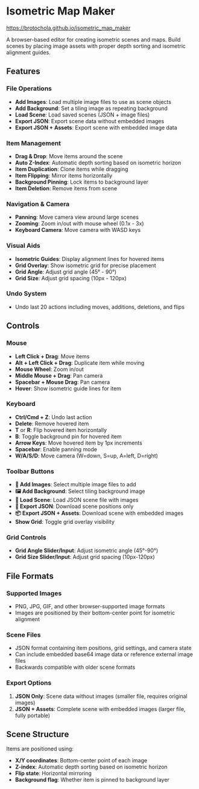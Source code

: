 # Isometric Map Maker

https://brotochola.github.io/isometric_map_maker

A browser-based editor for creating isometric scenes and maps. Build scenes by placing image assets with proper depth sorting and isometric alignment guides.

## Features

### File Operations

- **Add Images**: Load multiple image files to use as scene objects
- **Add Background**: Set a tiling image as repeating background
- **Load Scene**: Load saved scenes (JSON + image files)
- **Export JSON**: Export scene data without embedded images
- **Export JSON + Assets**: Export scene with embedded image data

### Item Management

- **Drag & Drop**: Move items around the scene
- **Auto Z-Index**: Automatic depth sorting based on isometric horizon
- **Item Duplication**: Clone items while dragging
- **Item Flipping**: Mirror items horizontally
- **Background Pinning**: Lock items to background layer
- **Item Deletion**: Remove items from scene

### Navigation & Camera

- **Panning**: Move camera view around large scenes
- **Zooming**: Zoom in/out with mouse wheel (0.1x - 3x)
- **Keyboard Camera**: Move camera with WASD keys

### Visual Aids

- **Isometric Guides**: Display alignment lines for hovered items
- **Grid Overlay**: Show isometric grid for precise placement
- **Grid Angle**: Adjust grid angle (45° - 90°)
- **Grid Size**: Adjust grid spacing (10px - 120px)

### Undo System

- Undo last 20 actions including moves, additions, deletions, and flips

## Controls

### Mouse

- **Left Click + Drag**: Move items
- **Alt + Left Click + Drag**: Duplicate item while moving
- **Mouse Wheel**: Zoom in/out
- **Middle Mouse + Drag**: Pan camera
- **Spacebar + Mouse Drag**: Pan camera
- **Hover**: Show isometric guide lines for item

### Keyboard

- **Ctrl/Cmd + Z**: Undo last action
- **Delete**: Remove hovered item
- **T** or **R**: Flip hovered item horizontally
- **B**: Toggle background pin for hovered item
- **Arrow Keys**: Move hovered item by 1px increments
- **Spacebar**: Enable panning mode
- **W/A/S/D**: Move camera (W=down, S=up, A=left, D=right)

### Toolbar Buttons

- **📁 Add Images**: Select multiple image files to add
- **🖼️ Add Background**: Select tiling background image
- **📂 Load Scene**: Load JSON scene file with images
- **📄 Export JSON**: Download scene positions only
- **📦 Export JSON + Assets**: Download scene with embedded images
- **Show Grid**: Toggle grid overlay visibility

### Grid Controls

- **Grid Angle Slider/Input**: Adjust isometric angle (45°-90°)
- **Grid Size Slider/Input**: Adjust grid spacing (10px-120px)

## File Formats

### Supported Images

- PNG, JPG, GIF, and other browser-supported image formats
- Images are positioned by their bottom-center point for isometric alignment

### Scene Files

- JSON format containing item positions, grid settings, and camera state
- Can include embedded base64 image data or reference external image files
- Backwards compatible with older scene formats

### Export Options

1. **JSON Only**: Scene data without images (smaller file, requires original images)
2. **JSON + Assets**: Complete scene with embedded images (larger file, fully portable)

## Scene Structure

Items are positioned using:

- **X/Y coordinates**: Bottom-center point of each image
- **Z-index**: Automatic depth sorting based on isometric horizon
- **Flip state**: Horizontal mirroring
- **Background flag**: Whether item is pinned to background layer
